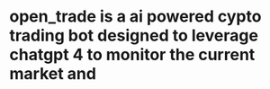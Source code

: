 # open_trade is a ai powered cypto trading bot designed to leverage chatgpt 4 to monitor the current market and